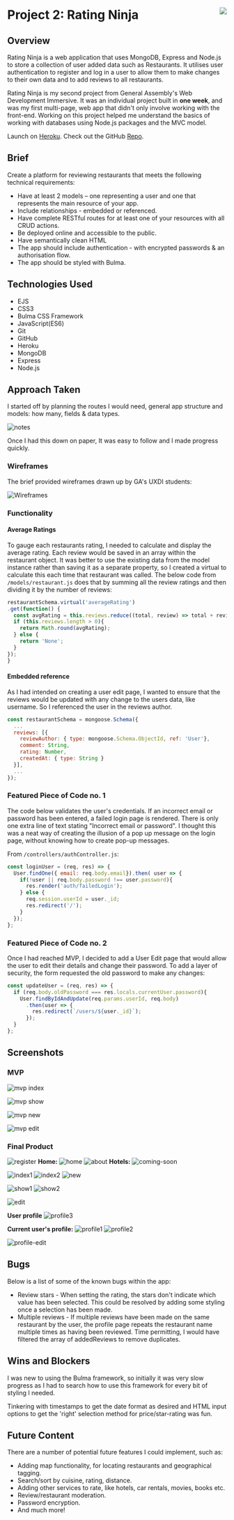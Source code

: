 # **Project 2: Rating Ninja** <img align="right" src="https://camo.githubusercontent.com/6ce15b81c1f06d716d753a61f5db22375fa684da/68747470733a2f2f67612d646173682e73332e616d617a6f6e6177732e636f6d2f70726f64756374696f6e2f6173736574732f6c6f676f2d39663838616536633963333837313639306533333238306663663535376633332e706e67"/>
## Overview

Rating Ninja is a web application that uses MongoDB, Express and Node.js to store a collection of user added data such as Restaurants. It utilises user authentication to register and log in a user to allow them to make changes to their own data and to add reviews to all restaurants.

Rating Ninja is my second project from General Assembly's Web Development Immersive. It was an individual project built in **one week**, and was my first multi-page, web app that didn't only involve working with the front-end. Working on this project helped me understand the basics of working with databases using Node.js packages and the MVC model.

Launch on [Heroku](https://rating-ninja.herokuapp.com/). Check out the GitHub [Repo](https://github.com/ShamSZ/wdi-project-two).


## Brief

Create a platform for reviewing restaurants that meets the following technical requirements:

* Have at least 2 models – one representing a user and one that represents the main resource of your app.
* Include relationships - embedded or referenced.
* Have complete RESTful routes for at least one of your resources with all CRUD actions.
* Be deployed online and accessible to the public.
* Have semantically clean HTML
* The app should include authentication - with encrypted passwords & an authorisation flow.
* The app should be styled with Bulma.

## Technologies Used

* EJS
* CSS3
* Bulma CSS Framework
* JavaScript(ES6)
* Git
* GitHub
* Heroku
* MongoDB
* Express
* Node.js

## Approach Taken
I started off by planning the routes I would need, general app structure and models: how many, fields & data types.

![notes](/readme-images/project2-notes.jpg)

Once I had this down on paper, It was easy to follow and I made progress quickly.


### Wireframes

The brief provided wireframes drawn up by GA's UXDI students:

![Wireframes](/readme-images/wireframes.png)
### Functionality
#### Average Ratings
To gauge each restaurants rating, I needed to calculate and display the average rating. Each review would be saved in an array within the restaurant object. It was better to use the existing data from the model instance rather than saving it as a separate property, so I created a virtual to calculate this each time that restaurant was called. The below code from `/models/restaurant.js` does that by summing all the review ratings and then dividing it by the number of reviews:


``` JavaScript
restaurantSchema.virtual('averageRating')
.get(function() {
  const avgRating = this.reviews.reduce((total, review) => total + review.rating, 0) / this.reviews.length;
  if (this.reviews.length > 0){
    return Math.round(avgRating);
  } else {
    return 'None';
  }
});
}
```

#### Embedded reference
As I had intended on creating a user edit page, I wanted to ensure that the reviews would be updated with any change to the users data, like username. So I referenced the user in the reviews author.

``` JavaScript
const restaurantSchema = mongoose.Schema({
  ...
  reviews: [{
    reviewAuthor: { type: mongoose.Schema.ObjectId, ref: 'User'},
    comment: String,
    rating: Number,
    createdAt: { type: String }
  }],
  ...
});
```
### Featured Piece of Code no. 1
The code below validates the user's credentials. If an incorrect email or password has been entered, a failed login page is rendered. There is only one extra line of text stating "Incorrect email or password". I thought this was a neat way of creating the illusion of a pop up message on the login page, without knowing how to create pop-up messages.

From `/controllers/authController.js`:
``` JavaScript
const loginUser = (req, res) => {
  User.findOne({ email: req.body.email}).then( user => {
    if(!user || req.body.password !== user.password){
      res.render('auth/failedLogin');
    } else {
      req.session.userId = user._id;
      res.redirect('/');
    }
  });
};
```

### Featured Piece of Code no. 2

Once I had reached MVP, I decided to add a User Edit page that would allow the user to edit their details and change their password. To add a layer of security, the form requested the old password to make any changes:
``` JavaScript
const updateUser = (req, res) => {
  if (req.body.oldPassword === res.locals.currentUser.password){
    User.findByIdAndUpdate(req.params.userId, req.body)
      .then(user => {
        res.redirect(`/users/${user._id}`);
      });
  }
};
```
## Screenshots

### MVP
![mvp index](/readme-images/mvp-index.png)

![mvp show](/readme-images/mvp-show.png)

![mvp new](/readme-images/mvp-new.png)

![mvp edit](/readme-images/mvp-edit.png)

### Final Product
![register](/readme-images/register.png)
**Home:**
![home](/readme-images/home.png)
![about](/readme-images/about.png)
**Hotels:**
![coming-soon](/readme-images/coming-soon.png)

![index1](/readme-images/index1.png)
![index2](/readme-images/index2.png)
![new](/readme-images/new.png)

![show1](/readme-images/show1.png)
![show2](/readme-images/show2.png)

![edit](/readme-images/edit.png)

**User profile**
![profile3](/readme-images/profile3.png)

**Current user's profile:**
![profile1](/readme-images/profile1.png)
![profile2](/readme-images/profile2.png)

![profile-edit](/readme-images/profile-edit.png)

## Bugs
Below is a list of some of the known bugs within the app:

* Review stars - When setting the rating, the stars don't indicate which value has been selected. This could be resolved by adding some styling once a selection has been made.
* Multiple reviews - If multiple reviews have been made on the same restaurant by the user, the profile page repeats the restaurant name multiple times as having been reviewed. Time permitting, I would have filtered the array of addedReviews to remove duplicates.


## Wins and Blockers
I was new to using the Bulma framework, so initially it was very slow progress as I had to search how to use this framework for every bit of styling I needed.

Tinkering with timestamps to get the date format as desired and HTML input options to get the 'right' selection method for price/star-rating was fun.

## Future Content

There are a number of potential future features I could implement, such as:

* Adding map functionality, for locating restaurants and geographical tagging.
* Search/sort by cuisine, rating, distance.
* Adding other services to rate, like hotels, car rentals, movies, books etc.
* Review/restaurant moderation.
* Password encryption.
* And much more!
